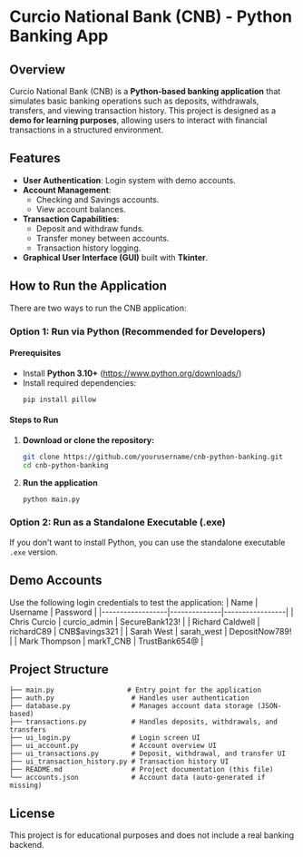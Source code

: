 # Curcio National Bank (CNB) - Python Banking App

## Overview
Curcio National Bank (CNB) is a **Python-based banking application** that simulates basic banking operations such as deposits, withdrawals, transfers, and viewing transaction history. This project is designed as a **demo for learning purposes**, allowing users to interact with financial transactions in a structured environment.

## Features
- **User Authentication**: Login system with demo accounts.
- **Account Management**:
  - Checking and Savings accounts.
  - View account balances.
- **Transaction Capabilities**:
  - Deposit and withdraw funds.
  - Transfer money between accounts.
  - Transaction history logging.
- **Graphical User Interface (GUI)** built with **Tkinter**.

## How to Run the Application
There are two ways to run the CNB application:

### **Option 1: Run via Python (Recommended for Developers)**
#### **Prerequisites**
- Install **Python 3.10+** (https://www.python.org/downloads/)
- Install required dependencies:
  ```bash
  pip install pillow
  ```

#### **Steps to Run**
1. **Download or clone the repository:**
   ```bash
   git clone https://github.com/yourusername/cnb-python-banking.git
   cd cnb-python-banking
   ```
2. **Run the application**
   ```bash
   python main.py
   ```
   
### **Option 2: Run as a Standalone Executable (.exe)**
If you don’t want to install Python, you can use the standalone executable `.exe` version.

## Demo Accounts
Use the following login credentials to test the application:
| Name              | Username      | Password         |
|------------------|--------------|-----------------|
| Chris Curcio    | curcio_admin | SecureBank123!  |
| Richard Caldwell | richardC89   | CNB$avings321   |
| Sarah West      | sarah_west    | DepositNow789!  |
| Mark Thompson   | markT_CNB     | TrustBank654@   |

## Project Structure
```
├── main.py                  # Entry point for the application
├── auth.py                   # Handles user authentication
├── database.py               # Manages account data storage (JSON-based)
├── transactions.py           # Handles deposits, withdrawals, and transfers
├── ui_login.py               # Login screen UI
├── ui_account.py             # Account overview UI
├── ui_transactions.py        # Deposit, withdrawal, and transfer UI
├── ui_transaction_history.py # Transaction history UI
├── README.md                 # Project documentation (this file)
└── accounts.json             # Account data (auto-generated if missing)
```

## License
This project is for educational purposes and does not include a real banking backend.

